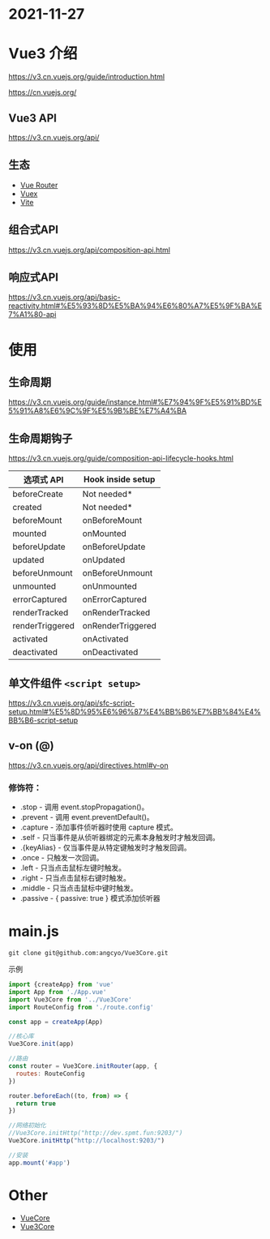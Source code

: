 # 2021-11-27

# Vue3 介绍

https://v3.cn.vuejs.org/guide/introduction.html

https://cn.vuejs.org/

## Vue3 API

https://v3.cn.vuejs.org/api/

## 生态

- [Vue Router](https://next.router.vuejs.org/zh/introduction.html)
- [Vuex](https://next.vuex.vuejs.org/zh/index.html)
- [Vite](https://cn.vitejs.dev/guide/)

## 组合式API

https://v3.cn.vuejs.org/api/composition-api.html

## 响应式API

https://v3.cn.vuejs.org/api/basic-reactivity.html#%E5%93%8D%E5%BA%94%E6%80%A7%E5%9F%BA%E7%A1%80-api

# 使用

## 生命周期

https://v3.cn.vuejs.org/guide/instance.html#%E7%94%9F%E5%91%BD%E5%91%A8%E6%9C%9F%E5%9B%BE%E7%A4%BA

## 生命周期钩子

https://v3.cn.vuejs.org/guide/composition-api-lifecycle-hooks.html

选项式 API|Hook inside setup
---|---
beforeCreate|Not needed*
created|Not needed*
beforeMount|onBeforeMount
mounted|onMounted
beforeUpdate|onBeforeUpdate
updated|onUpdated
beforeUnmount|onBeforeUnmount
unmounted|onUnmounted
errorCaptured|onErrorCaptured
renderTracked|onRenderTracked
renderTriggered|onRenderTriggered
activated|onActivated
deactivated|onDeactivated


## 单文件组件 `<script setup>`

https://v3.cn.vuejs.org/api/sfc-script-setup.html#%E5%8D%95%E6%96%87%E4%BB%B6%E7%BB%84%E4%BB%B6-script-setup

## v-on (@)

https://v3.cn.vuejs.org/api/directives.html#v-on

### 修饰符：

- .stop - 调用 event.stopPropagation()。
- .prevent - 调用 event.preventDefault()。
- .capture - 添加事件侦听器时使用 capture 模式。
- .self - 只当事件是从侦听器绑定的元素本身触发时才触发回调。
- .{keyAlias} - 仅当事件是从特定键触发时才触发回调。
- .once - 只触发一次回调。
- .left - 只当点击鼠标左键时触发。
- .right - 只当点击鼠标右键时触发。
- .middle - 只当点击鼠标中键时触发。
- .passive - { passive: true } 模式添加侦听器


# main.js

```
git clone git@github.com:angcyo/Vue3Core.git
```

示例

```js
import {createApp} from 'vue'
import App from './App.vue'
import Vue3Core from '../Vue3Core'
import RouteConfig from './route.config'

const app = createApp(App)

//核心库
Vue3Core.init(app)

//路由
const router = Vue3Core.initRouter(app, {
  routes: RouteConfig
})

router.beforeEach((to, from) => {
  return true
})

//网络初始化
//Vue3Core.initHttp("http://dev.spmt.fun:9203/")
Vue3Core.initHttp("http://localhost:9203/")

//安装
app.mount('#app')

```

# Other

- [VueCore](https://github.com/angcyo/VueCore)
- [Vue3Core](https://github.com/angcyo/Vue3Core)

